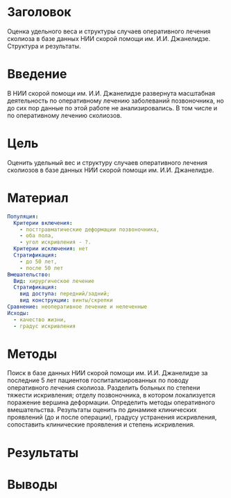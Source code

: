 Заголовок
=========
Оценка удельного веса и структуры случаев оперативного лечения сколиоза в базе данных НИИ скорой помощи им. И.И. Джанелидзе. Структура и результаты.

Введение
========
В НИИ скорой помощи им. И.И. Джанелидзе развернута масштабная деятельность по оперативному лечению заболеваний позвоночника, но до сих пор данные по этой работе не анализировались. В том числе и по оперативному лечению сколиозов.

Цель
====
Оценить удельный вес и структуру случаев оперативного лечения сколиозов в базе данных НИИ скорой помощи им. И.И. Джанелидзе.

Материал
========
```yaml
Популяция:
  Критерии включения:
    - посттравматические деформации позвоночника,
    - оба пола,
    - угол искривления - ?. 
  Критерии исключения: нет 
  Стратификация:
    - до 50 лет,
    - после 50 лет 
Вмешательство: 
  Вид: хирургическое лечение 
  Стратификация:
    вид доступа: передний/задний;
    вид конструкции: винты/скрепки
Сравнение: неоперативное лечение и нелеченные 
Исходы:
  - качество жизни,
  - градус искривления
```
Методы
======
Поиск в базе данных НИИ скорой помощи им. И.И. Джанелидзе за последние 5 лет пациентов госпитализированных по поводу оперативного лечения сколиоза. Разделить больных по степени тяжести искривления; отделу позвоночника, в котором локализуется поражение вершина деформации. Определить методы оперативного вмешательства. Результаты оценить по динамике клинических проявлений (до и после операции), градусу устранения искривления, сопоставить клинические проявления и степень искривления.

Результаты
==========

Выводы
======
